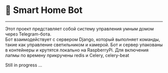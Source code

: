 # 📌 Smart Home Bot
---
Этот проект представляет собой систему управления умным домом через Telegram-бота.  
Бот взаимодействует с сервером Django, который выполняет команды, такие как управление светильником и камерой.
Бот и сервер упакованы в контейнеры и крутятся локально на RaspberryPi. Для включения лапмы по времену прикручены redis и Сelery, celery-beat 

Still in progress ...
